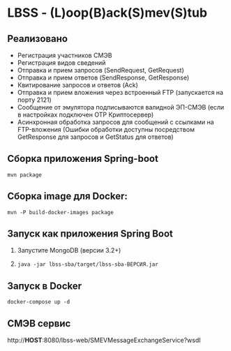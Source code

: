 # LBSS - (L)oop(B)ack(S)mev(S)tub
## Реализовано
* Регистрация участников СМЭВ
* Регистрация видов сведений
* Отправка и прием запросов (SendRequest, GetRequest)
* Отправка и прием ответов (SendResponse, GetResponse)
* Квитирование запросов и ответов (Ack)
* Отправка и прием вложения через встроенный FTP (запускается на порту 2121)
* Сообщение от эмулятора подписываются валидной ЭП-СМЭВ (если в настройках подключен ОТР Криптосервер)
* Асинхронная обработка запросов для сообщений с ссылками на FTP-вложения (Ошибки обработки доступны посредством GetResponse для запросов и GetStatus для ответов)

## Сборка приложения Spring-boot
``mvn package``
## Сборка image для Docker:
``mvn -P build-docker-images package``

## Запуск как приложения Spring Boot
1) Запустите MongoDB (версии 3.2+)

2) ``java -jar lbss-sba/target/lbss-sba-ВЕРСИЯ.jar``

## Запуск в Docker
``docker-compose up -d``

## СМЭВ сервис
http://__HOST__:8080/lbss-web/SMEVMessageExchangeService?wsdl


